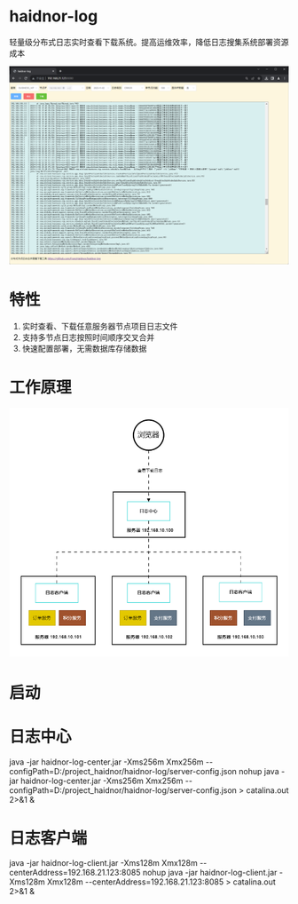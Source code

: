 # haidnor-log
轻量级分布式日志实时查看下载系统。提高运维效率，降低日志搜集系统部署资源成本   

![](./doc/images/img02.png)

# 特性
1. 实时查看、下载任意服务器节点项目日志文件
2. 支持多节点日志按照时间顺序交叉合并
3. 快速配置部署，无需数据库存储数据

# 工作原理
![](./doc/images/img01.png)

# 启动
# 日志中心
java -jar haidnor-log-center.jar -Xms256m Xmx256m --configPath=D:/project_haidnor/haidnor-log/server-config.json
nohup java -jar haidnor-log-center.jar -Xms256m Xmx256m --configPath=D:/project_haidnor/haidnor-log/server-config.json > catalina.out  2>&1 &

# 日志客户端
java -jar haidnor-log-client.jar -Xms128m Xmx128m --centerAddress=192.168.21.123:8085
nohup java -jar haidnor-log-client.jar -Xms128m Xmx128m --centerAddress=192.168.21.123:8085 > catalina.out  2>&1 &
